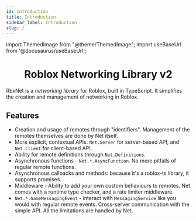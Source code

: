 ```yaml
---
id: introduction
title: Introduction
sidebar_label: Introduction
slug: /
---
```

import ThemedImage from "@theme/ThemedImage";
import useBaseUrl from '@docusaurus/useBaseUrl';

<div align="center">
    <ThemedImage
        alt="Net Logo"
        sources={{
            light: useBaseUrl("img/net2.svg"),
            dark: useBaseUrl("img/net2-light.svg")
        }}
    />
</div>
<div align="center">
	<h1>Roblox Networking Library v2</h1>
    	<a href="https://www.npmjs.com/package/@rbxts/net">
	</a>
</div>

RbxNet is a _networking library_ for Roblox, built in TypeScript. It simplifies the creation and management of networking in Roblox.

## Features

- Creation and usage of remotes through "identifiers". Management of the remotes themselves are done by Net itself.
- More explicit, contextual APIs. `Net.Server` for server-based API, and `Net.Client` for client-based API.
- Ability for remote definitions through `Net.Definitions`.
- Asynchronous functions - `Net.*.AsyncFunction`. No more pitfalls of regular remote functions.
- Asynchronous callbacks and methods: because it's a roblox-ts library, it supports promises.
- Middleware - Ability to add your own custom behaviours to remotes. Net comes with a runtime type checker, and a rate limiter middleware.
- `Net.*.GameMessagingEvent` - interact with `MessagingService` like you would with regular remote events. Cross-server communication with the simple API. All the limitations are handled by Net.
